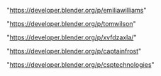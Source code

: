 "https://developer.blender.org/p/emiliawilliams"

"https://developer.blender.org/p/tomwilson"

"https://developer.blender.org/p/xvfdzaxla/"

"https://developer.blender.org/p/captainfrost"

"https://developer.blender.org/p/csptechnologies"

 
